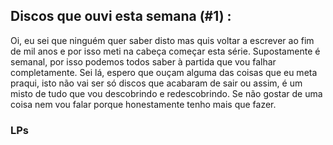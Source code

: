 ## Discos que ouvi esta semana (#1) :

Oi, eu sei que ninguém quer saber disto mas quis voltar a escrever ao fim de mil anos e por isso meti na cabeça começar esta série. Supostamente é semanal, por isso podemos todos saber à partida que vou falhar completamente. Sei lá, espero que ouçam alguma das coisas que eu meta praqui, isto não vai ser só discos que acabaram de sair ou assim, é um misto de tudo que vou descobrindo e redescobrindo. Se não gostar de uma coisa nem vou falar porque honestamente tenho mais que fazer.


### LPs

